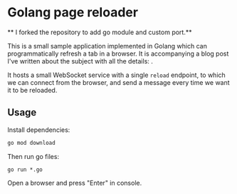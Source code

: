 # Golang page reloader

** I forked the repository to add go module and custom port.**

This is a small sample application implemented in Golang which can programmatically refresh a tab in a browser.
It is accompanying a blog post I've written about the subject with all the details: .

It hosts a small WebSocket service with a single `reload` endpoint, to which we can connect from the browser, and send a message every time we want it to be reloaded.

## Usage

Install dependencies:

```sh
go mod download
```

Then run go files:

```
go run *.go
```

Open a browser and press "Enter" in console.